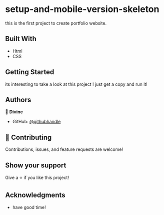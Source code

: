 # setup-and-mobile-version-skeleton
this is the first project to create portfolio website.

## Built With

- Html
- CSS

## Getting Started

its interesting to take a look at this project ! just get a copy and run it!


## Authors

👤 **Divine**

- GitHub: [@githubhandle](https://github.com/divinecharlotte)


## 🤝 Contributing

Contributions, issues, and feature requests are welcome!


## Show your support

Give a ⭐️ if you like this project!

## Acknowledgments

- have good time!

